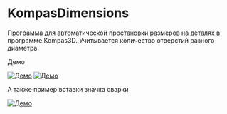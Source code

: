 # KompasDimensions
Программа для автоматической простановки размеров на деталях в программе Kompas3D. Учитывается количество отверстий разного диаметра. 

Демо

[![Демо](https://i9.ytimg.com/vi/CUJqkYBmcX4/mq2.jpg?sqp=CPT3io0G&rs=AOn4CLBu4e5xPNkAa1z2XXyZlwXFiDshQA)](https://www.youtube.com/watch?v=CUJqkYBmcX4)
[![Демо](https://i9.ytimg.com/vi/foCKZNUlllE/mq3.jpg?sqp=CPT3io0G&rs=AOn4CLB7XvB8kMk1LBPykVN4-tyNYhIeVw)](https://www.youtube.com/watch?v=foCKZNUlllE)

А также пример вставки значка сварки

[![Демо](https://i9.ytimg.com/vi/fC8y48OAe4c/mq3.jpg?sqp=CPT3io0G&rs=AOn4CLCoiOS35YPjQgjpgYuY02YT6No0FA)](https://www.youtube.com/watch?v=fC8y48OAe4c)
